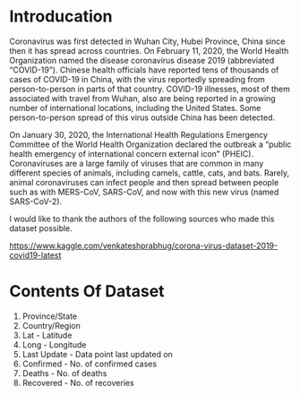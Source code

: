 # Introducation

Coronavirus was first detected in Wuhan City, Hubei Province, China since then it has spread across countries. On February 11, 2020, the World Health Organization named the disease coronavirus disease 2019 (abbreviated “COVID-19”).
Chinese health officials have reported tens of thousands of cases of COVID-19 in China, with the virus reportedly spreading from person-to-person in parts of that country. COVID-19 illnesses, most of them associated with travel from Wuhan, also are being reported in a growing number of international locations, including the United States. Some person-to-person spread of this virus outside China has been detected.

On January 30, 2020, the International Health Regulations Emergency Committee of the World Health Organization declared the outbreak a “public health emergency of international concern external icon” (PHEIC). Coronaviruses are a large family of viruses that are common in many different species of animals, including camels, cattle, cats, and bats. Rarely, animal coronaviruses can infect people and then spread between people such as with MERS-CoV, SARS-CoV, and now with this new virus (named SARS-CoV-2).

I would like to thank the authors of the following sources who made this dataset possible.

https://www.kaggle.com/venkateshprabhug/corona-virus-dataset-2019-covid19-latest

# Contents Of Dataset 

1. Province/State
2. Country/Region
3. Lat - Latitude
4. Long - Longitude
5. Last Update - Data point last updated on 
6. Confirmed - No. of confirmed cases
7. Deaths - No. of deaths
8. Recovered - No. of recoveries


